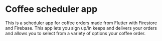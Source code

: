 # Coffee scheduler app

This is a scheduler app for coffee orders made from Flutter with Firestore and Firebase.
This app lets you sign up/in keeps and delivers your orders and allows you to select from a variety of options your coffee order.
